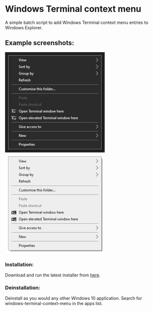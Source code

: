 # Windows Terminal context menu
A simple batch script to add Windows Terminal context menu entries to Windows Explorer.

## Example screenshots:
![Example screenshot dark](example-dark.png)
![Example screenshot light](example-light.png)

### Installation:
Download and run the latest installer from [here]().

### Deinstallation:
Deinstall as you would any other Windows 10 application. Search for windows-terminal-context-menu in the apps list.
